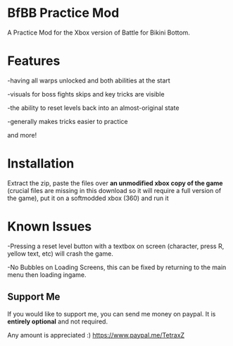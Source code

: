 # BfBB Practice Mod
A Practice Mod for the Xbox version of Battle for Bikini Bottom.

# Features

-having all warps unlocked and both abilities at the start

-visuals for boss fights skips and key tricks are visible

-the ability to reset levels back into an almost-original state

-generally makes tricks easier to practice

and more!

# Installation 

Extract the zip, paste the files over **an unmodified xbox copy of the game** (crucial files are missing in this download so it will require a full version of the game), put it on a softmodded xbox (360) and run it

# Known Issues

-Pressing a reset level button with a textbox on screen (character, press R, yellow text, etc) will crash the game.

-No Bubbles on Loading Screens, this can be fixed by returning to the main menu then loading ingame.

## Support Me 
If you would like to support me, you can send me money on paypal. It is **entirely optional** and not required. 

Any amount is appreciated :) https://www.paypal.me/TetraxZ
